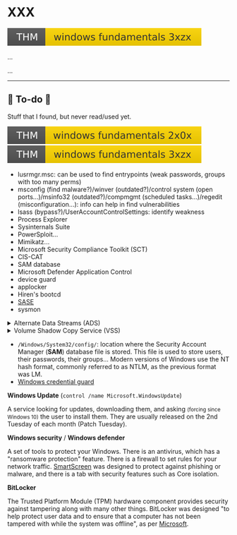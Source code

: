 # XXX

[![windowsfundamentals3xzx](../../../cybersecurity/_badges/thm/windowsfundamentals3xzx.svg)](https://tryhackme.com/room/windowsfundamentals3xzx)

<div class="row row-cols-md-2"><div>

...
</div><div>

...
</div></div>

<hr class="sep-both">

## 👻 To-do 👻

Stuff that I found, but never read/used yet.

<div class="row row-cols-md-2"><div>

[![windowsfundamentals2x0x](../../../cybersecurity/_badges/thm/windowsfundamentals2x0x.svg)](https://tryhackme.com/room/windowsfundamentals2x0x)
[![windowsfundamentals3xzx](../../../cybersecurity/_badges/thm/windowsfundamentals3xzx.svg)](https://tryhackme.com/room/windowsfundamentals3xzx)

* lusrmgr.msc: can be used to find entrypoints (weak passwords, groups with too many perms)
* msconfig (find malware?)/winver (outdated?)/control system (open ports...)/msinfo32 (outdated?)/compmgmt (scheduled tasks...)/regedit (misconfiguration...): info can help in find vulnerabilities
* lsass (bypass?)/UserAccountControlSettings: identify weakness
* Process Explorer
* Sysinternals Suite
* PowerSploit...
* Mimikatz...
* Microsoft Security Compliance Toolkit (SCT)
* CIS-CAT
* SAM database
* Microsoft Defender Application Control
* device guard
* applocker
* Hiren's bootcd
* [SASE](https://www.microsoft.com/en-us/security/business/security-101/what-is-sase)
* sysmon

<details class="details-n">
<summary>Alternate Data Streams (ADS)</summary>

<div class="row row-cols-md-2"><div>

On a file system using NTFS, ADS allows files to have more than one stream (`flux`) of data. By default, every file has only one stream: **:$DATA**. You can inspect a file using

```powershell
> Get-Item -Path SomeFile -Stream *

PSPath        : Microsoft.PowerShell.Core\FileSystem::XXX\toto.pdf::$DATA
PSParentPath  : Microsoft.PowerShell.Core\FileSystem::XXX
PSChildName   : toto.pdf::$DATA
PSDrive       : XXX
PSProvider    : Microsoft.PowerShell.Core\FileSystem
PSIsContainer : False
FileName      : XXX\toto.pdf
Stream        : :$DATA
Length        : 0
```
</div><div>

They can be used by Windows to store data, such as identifiers telling Windows that this file was downloaded from the Internet.

Hackers can use that to store malicious code inside a file. They can execute it like this later, for instance using a legit/non-malicious application

```powershell
> $(Resolve-Path .\file.exe:stream)
```

More about it:

* [Introduction to Alternate Data Streams](https://www.malwarebytes.com/blog/news/2015/07/introduction-to-alternate-data-streams)
</div></div>
</details>


<details class="details-n">
<summary>Volume Shadow Copy Service (VSS)</summary>

<div class="row row-cols-md-2"><div>

The Volume Shadow Copy Service (VSS) is handling the creation, and management of **shadow copies**/**snapshot** of the data backed up.

They are stored in the volume information of each drive that has the feature enabled.

They may allow a system admin to restore the system after an attack. So, hackers will most likely check them, and delete them. There may exist an "offline" version of these shadow copies.
</div><div>

To manage them

* Right-click on a hard-drive
* Select Shadow copies

> See [Volume Shadow Copy Service](https://learn.microsoft.com/en-us/windows-server/storage/file-server/volume-shadow-copy-service)
</div></div>
</details>
</div><div>

* `/Windows/System32/config/`: location where the Security Account Manager (**SAM**) database file is stored. This file is used to store users, their passwords, their groups... Modern versions of Windows use the NT hash format, commonly referred to as NTLM, as the previous format was LM.
* [Windows credential guard](https://learn.microsoft.com/en-us/windows/security/identity-protection/credential-guard/credential-guard-how-it-works)

**Windows Update** (`control /name Microsoft.WindowsUpdate`)

A service looking for updates, downloading them, and asking <small>(forcing since Windows 10)</small> the user to install them. They are usually released on the 2nd Tuesday of each month (Patch Tuesday).

**Windows security** / **Windows defender**

A set of tools to protect your Windows. There is an antivirus, which has a "ransomware protection" feature. There is a firewall to set rules for your network traffic. [SmartScreen](https://learn.microsoft.com/en-us/windows/security/threat-protection/microsoft-defender-smartscreen/microsoft-defender-smartscreen-overview) was designed to protect against phishing or malware, and there is a tab with security features such as Core isolation.

**BitLocker**

The Trusted Platform Module (TPM) hardware component provides security against tampering along with many other things. BitLocker was designed "to help protect user data and to ensure that a computer has not been tampered with while the system was offline", as per [Microsoft](https://docs.microsoft.com/en-us/windows/security/information-protection/bitlocker/bitlocker-overview).
</div></div>